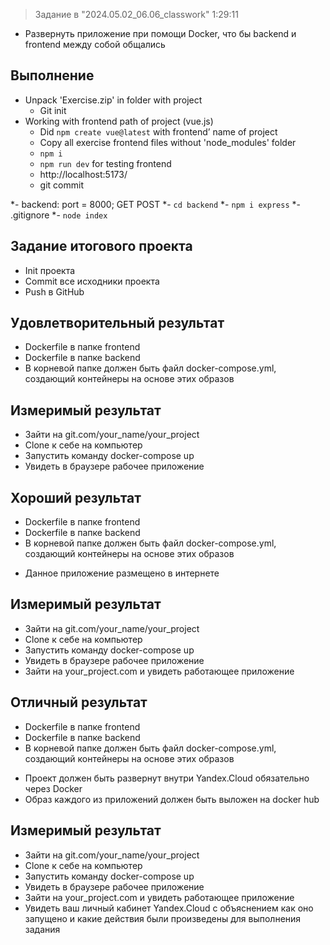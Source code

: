 > Задание в "2024.05.02_06.06_classwork" 1:29:11

* Развернуть приложение при помощи Docker, что бы backend и frontend между собой общались

## Выполнение
* Unpack 'Exercise.zip' in folder with project
	* Git init
* Working with frontend path of project (vue.js)
	* Did ```npm create vue@latest``` with frontend’ name of project
	* Copy all exercise frontend files without 'node_modules' folder
	* ```npm i```
	* ```npm run dev``` for testing frontend
	* http://localhost:5173/
	* git commit


	
*- backend: port = 8000; GET POST
	*- ```cd backend```
	*- ```npm i express```
	*- .gitignore
	*- ```node index```

## Задание итогового проекта
* Init проекта
* Commit все исходники проекта
* Push в GitHub

## Удовлетворительный результат
* Dockerfile в папке frontend
* Dockerfile в папке backend
* В корневой папке должен быть файл docker-compose.yml, создающий контейнеры на основе этих образов

## Измеримый результат
* Зайти на git.com/your_name/your_project
* Clone к себе на компьютер
* Запустить команду docker-compose up
* Увидеть в браузере рабочее приложение

## Хороший результат
* Dockerfile в папке frontend
* Dockerfile в папке backend
* В корневой папке должен быть файл docker-compose.yml, создающий контейнеры на основе этих образов
+ Данное приложение размещено в интернете

## Измеримый результат
* Зайти на git.com/your_name/your_project
* Clone к себе на компьютер
* Запустить команду docker-compose up
* Увидеть в браузере рабочее приложение
* Зайти на your_project.com и увидеть работающее приложение

## Отличный результат
* Dockerfile в папке frontend
* Dockerfile в папке backend
* В корневой папке должен быть файл docker-compose.yml, создающий контейнеры на основе этих образов
+ Проект должен быть развернут внутри Yandex.Cloud обязательно через Docker
+ Образ каждого из приложений должен быть выложен на docker hub

## Измеримый результат
* Зайти на git.com/your_name/your_project
* Clone к себе на компьютер
* Запустить команду docker-compose up
* Увидеть в браузере рабочее приложение
* Зайти на your_project.com и увидеть работающее приложение
* Увидеть ваш личный кабинет Yandex.Cloud с объяснением как оно запущено и какие действия были произведены для выполнения задания